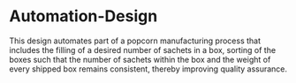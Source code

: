 # Automation-Design
This design automates part of a popcorn manufacturing process that includes the filling of a desired number of sachets in a box, sorting of the boxes such that the number of sachets within the box and the weight of every shipped box remains consistent, thereby improving quality assurance. 
